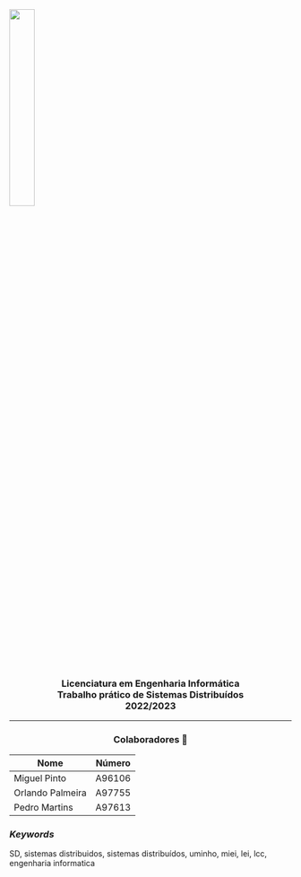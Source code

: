 <img src='https://i.postimg.cc/hjkbcqPN/EEUM-logo.png' width="30%"/>

<h3 align="center">Licenciatura em Engenharia Informática <br> Trabalho prático de Sistemas Distribuídos <br> 2022/2023 </h3>

---
<h3 align="center"> Colaboradores &#129309 </h2>

<div align="center">

| Nome             | Número |
|------------------|--------|
| Miguel Pinto     | A96106 |
| Orlando Palmeira | A97755 |
| Pedro Martins    | A97613 |

</div>

<h3><i>Keywords</i></h3>
SD, sistemas distribuidos, sistemas distribuídos, uminho, miei, lei, lcc, engenharia informatica
